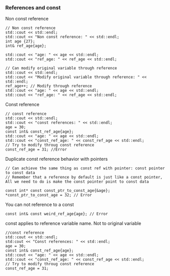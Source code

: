 ### References and const

Non const reference

	// Non const reference
	std::cout << std::endl;
	std::cout << "Non const reference: " << std::endl;
	int age {27};
	int& ref_age{age};

	std::cout << "age: " << age << std::endl;
	std::cout << "ref_age: " << ref_age << std::endl;

	// Can modify original variable through reference
	std::cout << std::endl;
	std::cout << "Modify original variable through reference: " << std::endl;
	ref_age++; // Modify through reference
	std::cout << "age: " << age << std::endl;
	std::cout << "ref_age: " << ref_age << std::endl;

Const reference

	// const reference
	std::cout << std::endl;
	std::cout << "const references: " << std::endl;
	age = 30;
	const int& const_ref_age{age};
	std::cout << "age: " << age << std::endl;
	std::cout << "const_ref_age: " << const_ref_age << std::endl;
	// Try to modify throug const reference
	const_ref_age = 31; //Error
	

Duplicate const reference behavior with pointers

	// Can achieve the same thing as const ref with pointer: const pointer to const data
	// Remember that a reference by default is just like a const pointer, All we need to do is make the const pointer point to const data

	const int* const const_ptr_to_const_age{&age};
	*const_ptr_to_const_age = 32; // Error

You can not reference to a const

	const int& const weird_ref_age{age}; // Error

const applies to reference variable name. Not to original variable

	//const reference
	std::cout << std::endl;
	std:cout << "Const references: " << std::endl;
	age = 30;
	const int& const_ref_age{age};
	std::cout << "age: " << age << std::endl;
	std::cout << "const_ref_age: " << const_ref_age << std::endl;
	// Try to modify throug const reference
	const_ref_age = 31;
